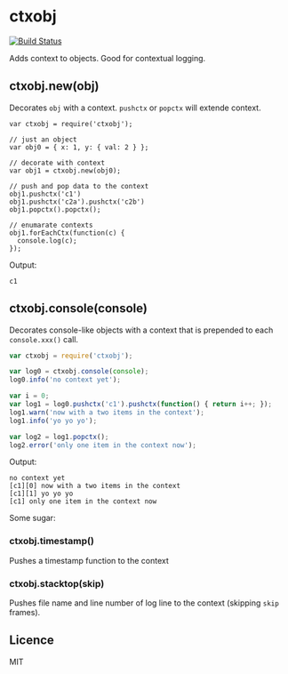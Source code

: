 # ctxobj #

[![Build Status](https://secure.travis-ci.org/anodejs/node-ctxobj.png)](http://travis-ci.org/anodejs/node-ctxobj)

Adds context to objects. Good for contextual logging.

## ctxobj.new(obj) ##

Decorates `obj` with a context. `pushctx` or `popctx` will extende context.

```nodejs
var ctxobj = require('ctxobj');

// just an object
var obj0 = { x: 1, y: { val: 2 } };

// decorate with context
var obj1 = ctxobj.new(obj0);

// push and pop data to the context
obj1.pushctx('c1')
obj1.pushctx('c2a').pushctx('c2b')
obj1.popctx().popctx();

// enumarate contexts
obj1.forEachCtx(function(c) {
  console.log(c);
});
```

Output:

```
c1
```

## ctxobj.console(console) ##

Decorates console-like objects with a context that is prepended to each `console.xxx()` call.

```node.js
var ctxobj = require('ctxobj');

var log0 = ctxobj.console(console);
log0.info('no context yet');

var i = 0;
var log1 = log0.pushctx('c1').pushctx(function() { return i++; });
log1.warn('now with a two items in the context');
log1.info('yo yo yo');

var log2 = log1.popctx();
log2.error('only one item in the context now');
```

Output:

```
no context yet
[c1][0] now with a two items in the context
[c1][1] yo yo yo
[c1] only one item in the context now
```

Some sugar:

### ctxobj.timestamp() ###
Pushes a timestamp function to the context

### ctxobj.stacktop(skip) ###
Pushes file name and line number of log line to the context (skipping `skip` frames).

## Licence ##

MIT